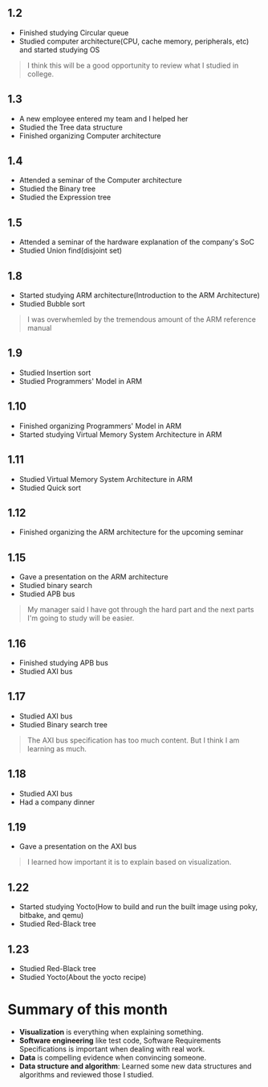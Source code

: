 ## 1.2
- Finished studying Circular queue
- Studied computer architecture(CPU, cache memory, peripherals, etc) and started studying OS
>I think this will be a good opportunity to review what I studied in college.
## 1.3
- A new employee entered my team and I helped her
- Studied the Tree data structure
- Finished organizing Computer architecture
## 1.4
- Attended a seminar of the Computer architecture
- Studied the Binary tree
- Studied the Expression tree
## 1.5
- Attended a seminar of the hardware explanation of the company's SoC
- Studied Union find(disjoint set)
## 1.8
- Started studying ARM architecture(Introduction to the ARM Architecture)
- Studied Bubble sort
>I was overwhemled by the tremendous amount of the ARM reference manual
## 1.9
- Studied Insertion sort
- Studied Programmers' Model in ARM
## 1.10
- Finished organizing Programmers' Model in ARM
- Started studying Virtual Memory System Architecture in ARM
## 1.11
- Studied Virtual Memory System Architecture in ARM
- Studied Quick sort
## 1.12
- Finished organizing the ARM architecture for the upcoming seminar
## 1.15
- Gave a presentation on the ARM architecture
- Studied binary search
- Studied APB bus
>My manager said I have got through the hard part and the next parts I'm going to study will be easier.
## 1.16
- Finished studying APB bus
- Studied AXI bus
## 1.17
- Studied AXI bus
- Studied Binary search tree
>The AXI bus specification has too much content. But I think I am learning as much.
## 1.18
- Studied AXI bus
- Had a company dinner
## 1.19
- Gave a presentation on the AXI bus
>I learned how important it is to explain based on visualization.
## 1.22
- Started studying Yocto(How to build and run the built image using poky, bitbake, and qemu)
- Studied Red-Black tree
## 1.23
- Studied Red-Black tree
- Studied Yocto(About the yocto recipe)

# Summary of this month
- **Visualization** is everything when explaining something.
- **Software engineering** like test code, Software Requirements Specifications is important when dealing with real work.
- **Data** is compelling evidence when convincing someone.
- **Data structure and algorithm**: Learned some new data structures and algorithms and reviewed those I studied.
